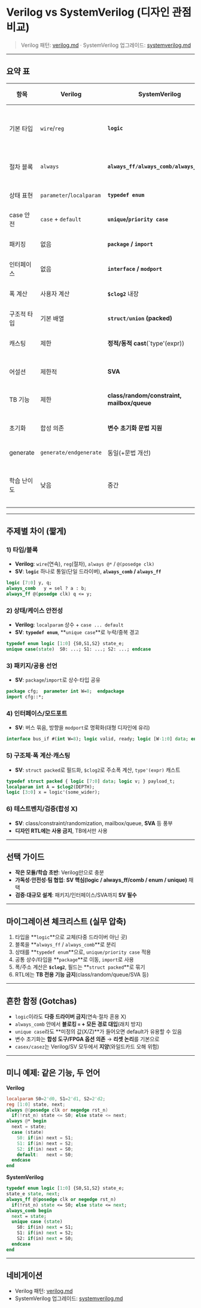 # Verilog vs SystemVerilog (디자인 관점 비교)

> Verilog 패턴: [verilog.md](verilog.md) · SystemVerilog 업그레이드: [systemverilog.md](systemverilog.md)

---

## 요약 표

| 항목 | Verilog | SystemVerilog | 비고/추천 |
|---|---|---|---|
| 기본 타입 | `wire`/`reg` | **`logic`** | 단일 드라이버 전제, SV 권장 |
| 절차 블록 | `always` | **`always_ff/always_comb/always_latch`** | 의도 명확, 에러 감소 |
| 상태 표현 | `parameter`/`localparam` | **`typedef enum`** | 가독성/안전성 ↑ |
| case 안전 | `case` + `default` | **`unique`/`priority case`** | 누락/중복 체크 |
| 패키징 | 없음 | **`package` / `import`** | 공통 상수·타입 공유 |
| 인터페이스 | 없음 | **`interface` / `modport`** | 포트/버스 묶음 |
| 폭 계산 | 사용자 계산 | **`$clog2`** 내장 | 주소폭 등 계산 용이 |
| 구조적 타입 | 기본 배열 | **`struct/union` (packed)** | 버스 필드화 |
| 캐스팅 | 제한 | **정적/동적 cast**(`type'(expr)) | 폭/부호 변환 명시 |
| 어설션 | 제한적 | **SVA** | 검증 강화(합성X) |
| TB 기능 | 제한 | **class/random/constraint, mailbox/queue** | TB 전용(합성X) |
| 초기화 | 합성 의존 | **변수 초기화 문법 지원** | 합성 지원 여부 확인 |
| generate | `generate/endgenerate` | 동일(+문법 개선) | 기능 동일 |
| 학습 난이도 | 낮음 | 중간 | Verilog → SV 업그레이드 권장 |

---

## 주제별 차이 (짧게)

### 1) 타입/블록
- **Verilog**: `wire`(연속), `reg`(절차), `always @*` / `@(posedge clk)`
- **SV**: **`logic`** 하나로 통일(단일 드라이버), **`always_comb` / `always_ff`**
```systemverilog
logic [7:0] y, q;
always_comb   y = sel ? a : b;
always_ff @(posedge clk) q <= y;
```

### 2) 상태/케이스 안전성
- **Verilog**: `localparam` 상수 + `case ... default`
- **SV**: **`typedef enum`**, **`unique case`**로 누락/중복 경고
```systemverilog
typedef enum logic [1:0] {S0,S1,S2} state_e;
unique case(state)  S0: ...; S1: ...; S2: ...; endcase
```

### 3) 패키지/공용 선언
- **SV**: `package`/`import`로 상수·타입 공유
```systemverilog
package cfg;  parameter int W=8;  endpackage
import cfg::*;
```

### 4) 인터페이스/모드포트
- **SV**: 버스 묶음, 방향을 `modport`로 명확화(대형 디자인에 유리)
```systemverilog
interface bus_if #(int W=8); logic valid, ready; logic [W-1:0] data; endinterface
```

### 5) 구조체·폭 계산·캐스팅
- **SV**: `struct packed`로 필드화, `$clog2`로 주소폭 계산, `type'(expr)` 캐스트
```systemverilog
typedef struct packed { logic [7:0] data; logic v; } payload_t;
localparam int A = $clog2(DEPTH);
logic [3:0] x = logic'(some_wider);
```

### 6) 테스트벤치/검증(합성 X)
- **SV**: class/constraint/randomization, mailbox/queue, **SVA** 등 풍부
- **디자인 RTL에는 사용 금지**, TB에서만 사용

---

## 선택 가이드
- **작은 모듈/학습 초반**: Verilog만으로 충분  
- **가독성·안전성·팀 협업**: **SV 핵심(logic / always_ff/comb / enum / unique)** 채택  
- **검증·대규모 설계**: 패키지/인터페이스/SVA까지 **SV 필수**

---

## 마이그레이션 체크리스트 (실무 압축)

1. 타입을 **`logic`**으로 교체(다중 드라이버 아닌 곳)  
2. 블록을 **`always_ff` / `always_comb`**로 분리  
3. 상태를 **`typedef enum`**으로, `unique/priority case` 적용  
4. 공통 상수/타입을 **`package`**로 이동, `import`로 사용  
5. 폭/주소 계산은 **`$clog2`**, 필드는 **`struct packed`**로 묶기  
6. RTL에는 **TB 전용 기능 금지**(class/random/queue/SVA 등)  

---

## 흔한 함정 (Gotchas)

- `logic`이라도 **다중 드라이버 금지**(연속·절차 혼용 X)  
- `always_comb` 안에서 **블로킹 `=` + 모든 경로 대입**(래치 방지)  
- `unique case`라도 **미정의 값(X/Z)**가 들어오면 default가 유용할 수 있음  
- 변수 초기화는 **합성 도구/FPGA 옵션 의존** → **리셋 논리**를 기본으로  
- `casex/casez`는 Verilog/SV 모두에서 **지양**(와일드카드 오해 위험)

---

## 미니 예제: 같은 기능, 두 언어

**Verilog**
```verilog
localparam S0=2'd0, S1=2'd1, S2=2'd2;
reg [1:0] state, next;
always @(posedge clk or negedge rst_n)
  if(!rst_n) state <= S0; else state <= next;
always @* begin
  next = state;
  case (state)
    S0: if(in) next = S1;
    S1: if(in) next = S2;
    S2: if(in) next = S0;
    default:   next = S0;
  endcase
end
```

**SystemVerilog**
```systemverilog
typedef enum logic [1:0] {S0,S1,S2} state_e;
state_e state, next;
always_ff @(posedge clk or negedge rst_n)
  if(!rst_n) state <= S0; else state <= next;
always_comb begin
  next = state;
  unique case (state)
    S0: if(in) next = S1;
    S1: if(in) next = S2;
    S2: if(in) next = S0;
  endcase
end
```

---

## 네비게이션
- Verilog 패턴: [verilog.md](verilog.md)  
- SystemVerilog 업그레이드: [systemverilog.md](systemverilog.md)
